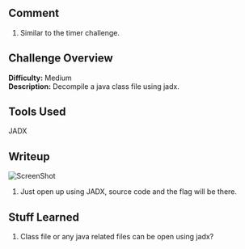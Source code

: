 ## Comment  
1. Similar to the timer challenge.  

## Challenge Overview  
**Difficulty:** Medium  
**Description:** Decompile a java class file using jadx.   
## Tools Used  
JADX  

## Writeup  
![ScreenShot](https://imgur.com/daiUnzo.png)  
1. Just open up using JADX, source code and the flag will be there.  
   
## Stuff Learned  
1. Class file or any java related files can be open using jadx?  



